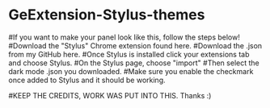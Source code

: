 # GeExtension-Stylus-themes
#If you want to make your panel look like this, follow the steps below!
#Download the "Stylus" Chrome extension found here.
#Download the .json from my GitHub here.
#Once Stylus is installed click your extensions tab and choose Stylus.
#On the Stylus page, choose "import"
#Then select the dark mode .json you downloaded.
#Make sure you enable the checkmark once added to Stylus and it should be working.

#KEEP THE CREDITS, WORK WAS PUT INTO THIS. Thanks :)
